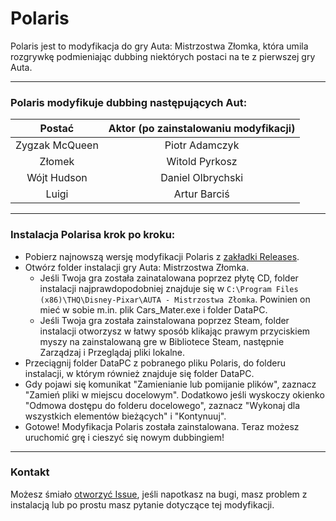 # Polaris

Polaris jest to modyfikacja do gry Auta: Mistrzostwa Złomka, która umila rozgrywkę podmieniając dubbing niektórych postaci na te z pierwszej gry Auta.

---
### Polaris modyfikuje dubbing następujących Aut:

| Postać         | Aktor (po zainstalowaniu modyfikacji)|
|:--------------:|:------------------------------------:|
| Zygzak McQueen | Piotr Adamczyk                       |
| Złomek         | Witold Pyrkosz                       |
| Wójt Hudson    | Daniel Olbrychski                    |
| Luigi          | Artur Barciś                         |

---

### Instalacja Polarisa krok po kroku:
- Pobierz najnowszą wersję modyfikacji Polaris z [zakładki Releases](https://github.com/Modyfikacje-do-gier-Auta/Polaris/releases "Kliknij tu, by przejść do zakładki Releases.").
- Otwórz folder instalacji gry Auta: Mistrzostwa Złomka.
  - Jeśli Twoja gra została zainatalowana poprzez płytę CD, folder instalacji najprawdopodobniej znajduje się w ```C:\Program Files (x86)\THQ\Disney-Pixar\AUTA - Mistrzostwa Złomka```. Powinien on mieć w sobie m.in. plik Cars_Mater.exe i folder DataPC.
  - Jeśli Twoja gra została zainstalowana poprzez Steam, folder instalacji otworzysz w łatwy sposób klikając prawym przyciskiem myszy na zainstalowaną gre w Bibliotece Steam, następnie Zarządzaj i Przeglądaj pliki lokalne.
- Przeciągnij folder DataPC z pobranego pliku Polaris, do folderu instalacji, w którym również znajduje się folder DataPC.
- Gdy pojawi się komunikat "Zamienianie lub pomijanie plików", zaznacz "Zamień pliki w miejscu docelowym". Dodatkowo jeśli wyskoczy okienko "Odmowa dostępu do folderu docelowego", zaznacz "Wykonaj dla wszystkich elementów bieżących" i "Kontynuuj".
- Gotowe! Modyfikacja Polaris została zainstalowana. Teraz możesz uruchomić grę i cieszyć się nowym dubbingiem!
---

### Kontakt
Możesz śmiało [otworzyć Issue](https://github.com/Modyfikacje-do-gier-Auta/Polaris/issues/new "Kliknij tu, jeśli chcesz otworzyć Issue."), jeśli napotkasz na bugi, masz problem z instalacją lub po prostu masz pytanie dotyczące tej modyfikacji.